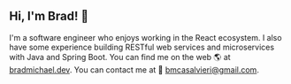 ## Hi, I'm Brad! 👋
I'm a software engineer who enjoys working in the React ecosystem. I also have some experience building RESTful web services and microservices with Java and Spring Boot. You can find me on the web :earth_americas: at [bradmichael.dev](https://bradmichael.dev). You can contact me at :email: bmcasalvieri@gmail.com.

<!--
**bcasalvieri/bcasalvieri** is a ✨ _special_ ✨ repository because its `README.md` (this file) appears on your GitHub profile.

Here are some ideas to get you started:

- 🔭 I’m currently working on ...
- 🌱 I’m currently learning ...
- 👯 I’m looking to collaborate on ...
- 🤔 I’m looking for help with ...
- 💬 Ask me about ...
- 📫 How to reach me: ...
- 😄 Pronouns: ...
- ⚡ Fun fact: ...
-->
